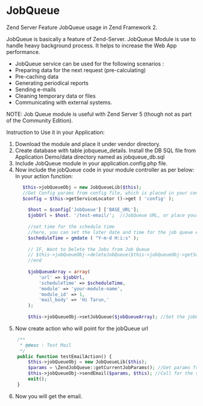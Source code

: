 JobQueue
========

Zend Server Feature JobQueue usage in Zend Framework 2.

JobQueue is basically a feature of Zend-Server. JobQueue Module is use to handle heavy background process. It helps to increase the Web App performance.  
* JobQueue service can be used for the following scenarios :
* Preparing data for the next request (pre-calculating)
* Pre-caching data
* Generating periodical reports 
* Sending e-mails 
* Cleaning temporary data or files 
* Communicating with external systems.

NOTE: Job Queue module is useful with Zend Server 5 (though not as part of the Community Edition).

Instruction to Use it in your Application:

1. Download the module and place it under vendor directory. 
2. Create database with table jobqueue_details. Install the DB SQL file from Application Demo/data directory named as jobqueue_db.sql
3. Include JobQueue module in your application.config.php file.
4. Now include the jobQueue code in your module controller as per below:
In your action function:
```php
      $this->jobQueueObj = new JobQueueLib($this);
      //Get Config params from config file, which is placed in your config dir whose name is module.config.php
      $config = $this->getServiceLocator ()->get ( 'config' );
    	
    	$host = $config['JobQueue'] ['BASE_URL'];
    	$jobUrl = $host. '/test-email/';  //JobQueue URL, or place your URL, place the entry in your module module.config.php
    	
    	//set time for the schedule time
    	//here, you can set the later date and time for the job queue execution
    	$scheduleTime = gmdate ( "Y-m-d H:i:s" );
    	
    	// IF, Want to Delete the Jobs from Job Queue
    	// $this->jobQueueObj->deleteJobQueue($this->jobQueueObj->getScheduleJobID('your-module-name', 1));
    	//end
    	
    	$jobQueueArray = array(
    		'url' => $jobUrl,
    		'scheduleTime' => $scheduleTime,
    		'module' => 'your-module-name',
    		'module_id' => 1,
    		'mail_body' => 'Hi Tarun,'				
    	);
    	
    	$this->jobQueueObj->setJobQueue($jobQueueArray); //Set the jobQueue
```

5. Now create action who will point for the jobQueue url 


```php
    /**
     * @desc : Test Mail
     */
    public function testEmailAction() {
    	$this->jobQueueObj = new JobQueueLib($this);
    	$params = \ZendJobQueue::getCurrentJobParams(); //Get params from JobQueue URL
    	$this->jobQueueObj->sendEmail($params, $this); //Call for the send email
    	exit();
    }
```

6. Now you will get the email.






